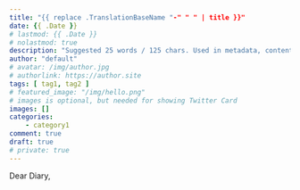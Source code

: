 ```yaml
---
title: "{{ replace .TranslationBaseName "-" " " | title }}"
date: {{ .Date }}
# lastmod: {{ .Date }}
# nolastmod: true
description: "Suggested 25 words / 125 chars. Used in metadata, content summaries and subtitles."
author: "default"
# avatar: /img/author.jpg
# authorlink: https://author.site
tags: [ tag1, tag2 ]
# featured_image: "/img/hello.png"
# images is optional, but needed for showing Twitter Card
images: []
categories:
	- category1
comment: true
draft: true
# private: true
---
```


Dear Diary,
